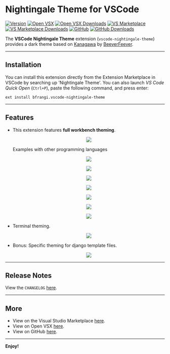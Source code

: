 # Nightingale Theme for VSCode

[![Version](https://img.shields.io/github/v/release/bfrangi/vscode-nightingale-theme?color=brightgreen&label=Version)](https://marketplace.visualstudio.com/items?itemName=bfrangi.vscode-nightingale-theme)
[![Open VSX](https://img.shields.io/badge/Open%20VSX-vscode--nightingale--theme-purple)](https://open-vsx.org/extension/bfrangi/vscode-nightingale-theme)
[![Open VSX Downloads](https://img.shields.io/open-vsx/dt/bfrangi/vscode-nightingale-theme?color=purple&label=Downloads)](https://open-vsx.org/extension/bfrangi/vscode-nightingale-theme)
[![VS Marketplace](https://img.shields.io/badge/Visual%20Studio%20Marketplace-vscode--nightingale--theme-lightgray)](https://marketplace.visualstudio.com/items?itemName=bfrangi.vscode-nightingale-theme)
[![VS Marketplace Downloads](https://img.shields.io/visual-studio-marketplace/d/bfrangi.vscode-nightingale-theme?color=lightgray&label=Downloads)](https://marketplace.visualstudio.com/items?itemName=bfrangi.vscode-nightingale-theme)
[![GitHub](https://img.shields.io/badge/GitHub-vscode--nightingale--theme-blue)](https://github.com/bfrangi/vscode-nightingale-theme)
[![GitHub Downloads](https://img.shields.io/github/downloads/bfrangi/vscode-nightingale-theme/total?color=blue&label=Downloads)](https://github.com/bfrangi/vscode-nightingale-theme)


The **VSCode Nightingale Theme** extension (`vscode-nightingale-theme`) provides a dark theme based on [Kanagawa](https://marketplace.visualstudio.com/items?itemName=BeeverFeever.kanagawa-vscode) by [BeeverFeever](https://marketplace.visualstudio.com/publishers/BeeverFeever).

-------------------------------------------------------------------

## Installation 

You can install this extension directly from the Extension Marketplace in VSCode by searching up 'Nightingale Theme'. You can also launch *VS Code Quick Open* (`Ctrl+P`), paste the following command, and press enter:

```
ext install bfrangi.vscode-nightingale-theme
```

-------------------------------------------------------------------

## Features

* This extension features **full workbench theming**.

    <p align="center">
    <img src="https://github.com/bfrangi/vscode-nightingale-theme/raw/main/media/code_examples/nightingale-py.png" />
    </p>

    <detail>
    <summary>Examples with other programming languages</summary>

    <p align="center">
    <img src="https://github.com/bfrangi/vscode-nightingale-theme/raw/main/media/code_examples/nightingale-cpp.png" />
    </p>

    <p align="center">
    <img src="https://github.com/bfrangi/vscode-nightingale-theme/raw/main/media/code_examples/nightingale-css.png" />
    </p>

    <p align="center">
    <img src="https://github.com/bfrangi/vscode-nightingale-theme/raw/main/media/code_examples/nightingale-html.png" />
    </p>

    <p align="center">
    <img src="https://github.com/bfrangi/vscode-nightingale-theme/raw/main/media/code_examples/nightingale-js.png" />
    </p>

    <p align="center">
    <img src="https://github.com/bfrangi/vscode-nightingale-theme/raw/main/media/code_examples/nightingale-json.png" />
    </p>

    <p align="center">
    <img src="https://github.com/bfrangi/vscode-nightingale-theme/raw/main/media/code_examples/nightingale-md.png" />
    </p>

    <p align="center">
    <img src="https://github.com/bfrangi/vscode-nightingale-theme/raw/main/media/code_examples/nightingale-tex.png" />
    </p>

    </details>

* Terminal theming.

    <p align="center">
    <img src="https://github.com/bfrangi/vscode-nightingale-theme/raw/main/media/code_examples/nightingale-terminal.png" />
    </p>

* Bonus: Specific theming for django template files.

    <p align="center">
    <img src="https://github.com/bfrangi/vscode-nightingale-theme/raw/main/media/code_examples/nightingale-django.png" />
    </p>
    
-------------------------------------------------------------------

## Release Notes

View the `CHANGELOG` [here](https://github.com/bfrangi/vscode-nightingale-theme/blob/main/CHANGELOG.md).

-------------------------------------------------------------------

## More

* View on the Visual Studio Marketplace [here](https://marketplace.visualstudio.com/items?itemName=bfrangi.vscode-nightingale-theme).
* View on Open VSX [here](https://open-vsx.org/extension/bfrangi/vscode-nightingale-theme).
* View on GitHub [here](https://github.com/bfrangi/vscode-nightingale-theme).

-------------------------------------------------------------------

**Enjoy!**